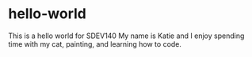 # hello-world
This is a hello world for SDEV140
My name is Katie and I enjoy spending time with my cat, painting, and learning how to code. 
